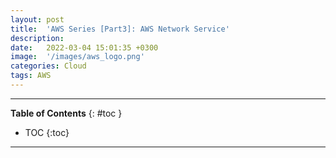 ```yaml
---
layout: post
title:  'AWS Series [Part3]: AWS Network Service'
description: 
date:   2022-03-04 15:01:35 +0300
image:  '/images/aws_logo.png'
categories: Cloud
tags: AWS
---
```

---

**Table of Contents**
{: #toc }
*  TOC
{:toc}

---

